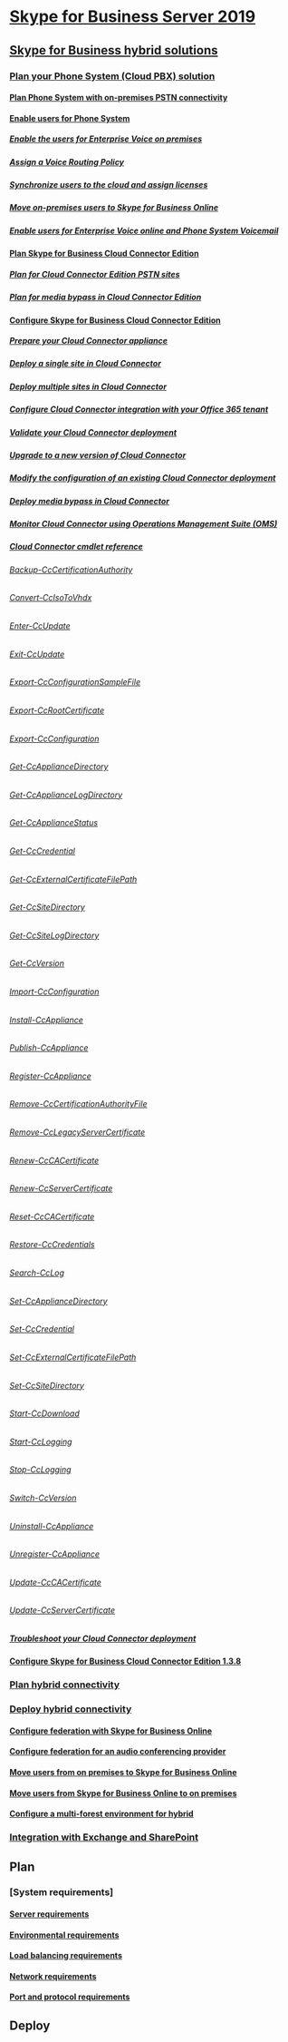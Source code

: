 # [Skype for Business Server 2019](../skype-for-business-server-2019.md)


## [Skype for Business hybrid solutions](../../SfbServer/skype-for-business-hybrid-solutions/skype-for-business-hybrid-solutions.md?toc=/SkypeForBusiness/toc.json&bc=/SkypeForBusiness/breadcrumb/toc.json)
### [Plan your Phone System (Cloud PBX) solution](../../SfbServer/skype-for-business-hybrid-solutions/plan-your-phone-system-cloud-pbx-solution/plan-your-phone-system-cloud-pbx-solution.md?toc=/SkypeForBusiness/toc.json&bc=/SkypeForBusiness/breadcrumb/toc.json)
#### [Plan Phone System with on-premises PSTN connectivity](../../SfbServer/skype-for-business-hybrid-solutions/plan-your-phone-system-cloud-pbx-solution/plan-phone-system-with-on-premises-pstn-connectivity.md?toc=/SkypeForBusiness/toc.json&bc=/SkypeForBusiness/breadcrumb/toc.json)
#### [Enable users for Phone System](../../SfbServer/skype-for-business-hybrid-solutions/plan-your-phone-system-cloud-pbx-solution/enable-users-for-phone-system.md?toc=/SkypeForBusiness/toc.json&bc=/SkypeForBusiness/breadcrumb/toc.json)
##### [Enable the users for Enterprise Voice on premises](../../SfbServer/skype-for-business-hybrid-solutions/plan-your-phone-system-cloud-pbx-solution/enable-the-users-for-enterprise-voice-on-premises.md?toc=/SkypeForBusiness/toc.json&bc=/SkypeForBusiness/breadcrumb/toc.json)
##### [Assign a Voice Routing Policy](../../SfbServer/skype-for-business-hybrid-solutions/plan-your-phone-system-cloud-pbx-solution/assign-a-voice-routing-policy.md?toc=/SkypeForBusiness/toc.json&bc=/SkypeForBusiness/breadcrumb/toc.json)
##### [Synchronize users to the cloud and assign licenses](../../SfbServer/skype-for-business-hybrid-solutions/plan-your-phone-system-cloud-pbx-solution/synchronize-users-to-the-cloud-and-assign-licenses.md?toc=/SkypeForBusiness/toc.json&bc=/SkypeForBusiness/breadcrumb/toc.json)
##### [Move on-premises users to Skype for Business Online](../../SfbServer/skype-for-business-hybrid-solutions/plan-your-phone-system-cloud-pbx-solution/move-on-premises-users-to-skype-for-business-online.md?toc=/SkypeForBusiness/toc.json&bc=/SkypeForBusiness/breadcrumb/toc.json)
##### [Enable users for Enterprise Voice online and Phone System Voicemail](../../SfbServer/skype-for-business-hybrid-solutions/plan-your-phone-system-cloud-pbx-solution/enable-users-for-enterprise-voice-online-and-phone-system-voicemail.md?toc=/SkypeForBusiness/toc.json&bc=/SkypeForBusiness/breadcrumb/toc.json)
#### [Plan Skype for Business Cloud Connector Edition](../../SfbServer/skype-for-business-hybrid-solutions/plan-your-phone-system-cloud-pbx-solution/plan-skype-for-business-cloud-connector-edition.md?toc=/SkypeForBusiness/toc.json&bc=/SkypeForBusiness/breadcrumb/toc.json)
##### [Plan for Cloud Connector Edition PSTN sites](../../SfbServer/skype-for-business-hybrid-solutions/plan-your-phone-system-cloud-pbx-solution/plan-for-cloud-connector-edition-pstn-sites.md?toc=/SkypeForBusiness/toc.json&bc=/SkypeForBusiness/breadcrumb/toc.json)
##### [Plan for media bypass in Cloud Connector Edition](../../SfbServer/skype-for-business-hybrid-solutions/plan-your-phone-system-cloud-pbx-solution/plan-for-media-bypass-in-cloud-connector-edition.md?toc=/SkypeForBusiness/toc.json&bc=/SkypeForBusiness/breadcrumb/toc.json)
#### [Configure Skype for Business Cloud Connector Edition](../../SfbServer/skype-for-business-hybrid-solutions/plan-your-phone-system-cloud-pbx-solution/configure-skype-for-business-cloud-connector-edition.md?toc=/SkypeForBusiness/toc.json&bc=/SkypeForBusiness/breadcrumb/toc.json)
##### [Prepare your Cloud Connector appliance](../../SfbServer/skype-for-business-hybrid-solutions/plan-your-phone-system-cloud-pbx-solution/prepare-your-cloud-connector-appliance.md?toc=/SkypeForBusiness/toc.json&bc=/SkypeForBusiness/breadcrumb/toc.json)
##### [Deploy a single site in Cloud Connector](../../SfbServer/skype-for-business-hybrid-solutions/plan-your-phone-system-cloud-pbx-solution/deploy-a-single-site-in-cloud-connector.md?toc=/SkypeForBusiness/toc.json&bc=/SkypeForBusiness/breadcrumb/toc.json)
##### [Deploy multiple sites in Cloud Connector](../../SfbServer/skype-for-business-hybrid-solutions/plan-your-phone-system-cloud-pbx-solution/deploy-multiple-sites-in-cloud-connector.md?toc=/SkypeForBusiness/toc.json&bc=/SkypeForBusiness/breadcrumb/toc.json)
##### [Configure Cloud Connector integration with your Office 365 tenant](../../SfbServer/skype-for-business-hybrid-solutions/plan-your-phone-system-cloud-pbx-solution/configure-cloud-connector-integration-with-your-office-365-tenant.md?toc=/SkypeForBusiness/toc.json&bc=/SkypeForBusiness/breadcrumb/toc.json)
##### [Validate your Cloud Connector deployment](../../SfbServer/skype-for-business-hybrid-solutions/plan-your-phone-system-cloud-pbx-solution/validate-your-cloud-connector-deployment.md?toc=/SkypeForBusiness/toc.json&bc=/SkypeForBusiness/breadcrumb/toc.json)
##### [Upgrade to a new version of Cloud Connector](../../SfbServer/skype-for-business-hybrid-solutions/plan-your-phone-system-cloud-pbx-solution/upgrade-to-a-new-version-of-cloud-connector.md?toc=/SkypeForBusiness/toc.json&bc=/SkypeForBusiness/breadcrumb/toc.json)
##### [Modify the configuration of an existing Cloud Connector deployment](../../SfbServer/skype-for-business-hybrid-solutions/plan-your-phone-system-cloud-pbx-solution/modify-the-configuration-of-an-existing-cloud-connector-deployment.md?toc=/SkypeForBusiness/toc.json&bc=/SkypeForBusiness/breadcrumb/toc.json)
##### [Deploy media bypass in Cloud Connector](../../SfbServer/skype-for-business-hybrid-solutions/plan-your-phone-system-cloud-pbx-solution/deploy-media-bypass-in-cloud-connector.md?toc=/SkypeForBusiness/toc.json&bc=/SkypeForBusiness/breadcrumb/toc.json)
##### [Monitor Cloud Connector using Operations Management Suite (OMS)](../../SfbServer/skype-for-business-hybrid-solutions/plan-your-phone-system-cloud-pbx-solution/monitor-cloud-connector-using-operations-management-suite-oms.md?toc=/SkypeForBusiness/toc.json&bc=/SkypeForBusiness/breadcrumb/toc.json)
##### [Cloud Connector cmdlet reference](../../SfbServer/skype-for-business-hybrid-solutions/plan-your-phone-system-cloud-pbx-solution/cloud-connector-cmdlet-reference.md?toc=/SkypeForBusiness/toc.json&bc=/SkypeForBusiness/breadcrumb/toc.json)
###### [Backup-CcCertificationAuthority](../../SfbServer/skype-for-business-hybrid-solutions/plan-your-phone-system-cloud-pbx-solution/backup-cccertificationauthority.md?toc=/SkypeForBusiness/toc.json&bc=/SkypeForBusiness/breadcrumb/toc.json)
###### [Convert-CcIsoToVhdx](../../SfbServer/skype-for-business-hybrid-solutions/plan-your-phone-system-cloud-pbx-solution/convert-ccisotovhdx.md?toc=/SkypeForBusiness/toc.json&bc=/SkypeForBusiness/breadcrumb/toc.json)
###### [Enter-CcUpdate](../../SfbServer/skype-for-business-hybrid-solutions/plan-your-phone-system-cloud-pbx-solution/enter-ccupdate.md?toc=/SkypeForBusiness/toc.json&bc=/SkypeForBusiness/breadcrumb/toc.json)
###### [Exit-CcUpdate](../../SfbServer/skype-for-business-hybrid-solutions/plan-your-phone-system-cloud-pbx-solution/exit-ccupdate.md?toc=/SkypeForBusiness/toc.json&bc=/SkypeForBusiness/breadcrumb/toc.json)
###### [Export-CcConfigurationSampleFile](../../SfbServer/skype-for-business-hybrid-solutions/plan-your-phone-system-cloud-pbx-solution/export-ccconfigurationsamplefile.md?toc=/SkypeForBusiness/toc.json&bc=/SkypeForBusiness/breadcrumb/toc.json)
###### [Export-CcRootCertificate](../../SfbServer/skype-for-business-hybrid-solutions/plan-your-phone-system-cloud-pbx-solution/export-ccrootcertificate.md?toc=/SkypeForBusiness/toc.json&bc=/SkypeForBusiness/breadcrumb/toc.json)
###### [Export-CcConfiguration](../../SfbServer/skype-for-business-hybrid-solutions/plan-your-phone-system-cloud-pbx-solution/export-ccconfiguration.md?toc=/SkypeForBusiness/toc.json&bc=/SkypeForBusiness/breadcrumb/toc.json)
###### [Get-CcApplianceDirectory](../../SfbServer/skype-for-business-hybrid-solutions/plan-your-phone-system-cloud-pbx-solution/get-ccappliancedirectory.md?toc=/SkypeForBusiness/toc.json&bc=/SkypeForBusiness/breadcrumb/toc.json)
###### [Get-CcApplianceLogDirectory](../../SfbServer/skype-for-business-hybrid-solutions/plan-your-phone-system-cloud-pbx-solution/get-ccappliancelogdirectory.md?toc=/SkypeForBusiness/toc.json&bc=/SkypeForBusiness/breadcrumb/toc.json)
###### [Get-CcApplianceStatus](../../SfbServer/skype-for-business-hybrid-solutions/plan-your-phone-system-cloud-pbx-solution/get-ccappliancestatus.md?toc=/SkypeForBusiness/toc.json&bc=/SkypeForBusiness/breadcrumb/toc.json)
###### [Get-CcCredential](../../SfbServer/skype-for-business-hybrid-solutions/plan-your-phone-system-cloud-pbx-solution/get-cccredential.md?toc=/SkypeForBusiness/toc.json&bc=/SkypeForBusiness/breadcrumb/toc.json)
###### [Get-CcExternalCertificateFilePath](../../SfbServer/skype-for-business-hybrid-solutions/plan-your-phone-system-cloud-pbx-solution/get-ccexternalcertificatefilepath.md?toc=/SkypeForBusiness/toc.json&bc=/SkypeForBusiness/breadcrumb/toc.json)
###### [Get-CcSiteDirectory](../../SfbServer/skype-for-business-hybrid-solutions/plan-your-phone-system-cloud-pbx-solution/get-ccsitedirectory.md?toc=/SkypeForBusiness/toc.json&bc=/SkypeForBusiness/breadcrumb/toc.json)
###### [Get-CcSiteLogDirectory](../../SfbServer/skype-for-business-hybrid-solutions/plan-your-phone-system-cloud-pbx-solution/get-ccsitelogdirectory.md?toc=/SkypeForBusiness/toc.json&bc=/SkypeForBusiness/breadcrumb/toc.json)
###### [Get-CcVersion](../../SfbServer/skype-for-business-hybrid-solutions/plan-your-phone-system-cloud-pbx-solution/get-ccversion.md?toc=/SkypeForBusiness/toc.json&bc=/SkypeForBusiness/breadcrumb/toc.json)
###### [Import-CcConfiguration](../../SfbServer/skype-for-business-hybrid-solutions/plan-your-phone-system-cloud-pbx-solution/import-ccconfiguration.md?toc=/SkypeForBusiness/toc.json&bc=/SkypeForBusiness/breadcrumb/toc.json)
###### [Install-CcAppliance](../../SfbServer/skype-for-business-hybrid-solutions/plan-your-phone-system-cloud-pbx-solution/install-ccappliance.md?toc=/SkypeForBusiness/toc.json&bc=/SkypeForBusiness/breadcrumb/toc.json)
###### [Publish-CcAppliance](../../SfbServer/skype-for-business-hybrid-solutions/plan-your-phone-system-cloud-pbx-solution/publish-ccappliance.md?toc=/SkypeForBusiness/toc.json&bc=/SkypeForBusiness/breadcrumb/toc.json)
###### [Register-CcAppliance](../../SfbServer/skype-for-business-hybrid-solutions/plan-your-phone-system-cloud-pbx-solution/register-ccappliance.md?toc=/SkypeForBusiness/toc.json&bc=/SkypeForBusiness/breadcrumb/toc.json)
###### [Remove-CcCertificationAuthorityFile](../../SfbServer/skype-for-business-hybrid-solutions/plan-your-phone-system-cloud-pbx-solution/remove-cccertificationauthorityfile.md?toc=/SkypeForBusiness/toc.json&bc=/SkypeForBusiness/breadcrumb/toc.json)
###### [Remove-CcLegacyServerCertificate](../../SfbServer/skype-for-business-hybrid-solutions/plan-your-phone-system-cloud-pbx-solution/remove-cclegacyservercertificate.md?toc=/SkypeForBusiness/toc.json&bc=/SkypeForBusiness/breadcrumb/toc.json)
###### [Renew-CcCACertificate](../../SfbServer/skype-for-business-hybrid-solutions/plan-your-phone-system-cloud-pbx-solution/renew-cccacertificate.md?toc=/SkypeForBusiness/toc.json&bc=/SkypeForBusiness/breadcrumb/toc.json)
###### [Renew-CcServerCertificate](../../SfbServer/skype-for-business-hybrid-solutions/plan-your-phone-system-cloud-pbx-solution/renew-ccservercertificate.md?toc=/SkypeForBusiness/toc.json&bc=/SkypeForBusiness/breadcrumb/toc.json)
###### [Reset-CcCACertificate](../../SfbServer/skype-for-business-hybrid-solutions/plan-your-phone-system-cloud-pbx-solution/reset-cccacertificate.md?toc=/SkypeForBusiness/toc.json&bc=/SkypeForBusiness/breadcrumb/toc.json)
###### [Restore-CcCredentials](../../SfbServer/skype-for-business-hybrid-solutions/plan-your-phone-system-cloud-pbx-solution/restore-cccredentials.md?toc=/SkypeForBusiness/toc.json&bc=/SkypeForBusiness/breadcrumb/toc.json)
###### [Search-CcLog](../../SfbServer/skype-for-business-hybrid-solutions/plan-your-phone-system-cloud-pbx-solution/search-cclog.md?toc=/SkypeForBusiness/toc.json&bc=/SkypeForBusiness/breadcrumb/toc.json)
###### [Set-CcApplianceDirectory](../../SfbServer/skype-for-business-hybrid-solutions/plan-your-phone-system-cloud-pbx-solution/set-ccappliancedirectory.md?toc=/SkypeForBusiness/toc.json&bc=/SkypeForBusiness/breadcrumb/toc.json)
###### [Set-CcCredential](../../SfbServer/skype-for-business-hybrid-solutions/plan-your-phone-system-cloud-pbx-solution/set-cccredential.md?toc=/SkypeForBusiness/toc.json&bc=/SkypeForBusiness/breadcrumb/toc.json)
###### [Set-CcExternalCertificateFilePath](../../SfbServer/skype-for-business-hybrid-solutions/plan-your-phone-system-cloud-pbx-solution/set-ccexternalcertificatefilepath.md?toc=/SkypeForBusiness/toc.json&bc=/SkypeForBusiness/breadcrumb/toc.json)
###### [Set-CcSiteDirectory](../../SfbServer/skype-for-business-hybrid-solutions/plan-your-phone-system-cloud-pbx-solution/set-ccsitedirectory.md?toc=/SkypeForBusiness/toc.json&bc=/SkypeForBusiness/breadcrumb/toc.json)
###### [Start-CcDownload](../../SfbServer/skype-for-business-hybrid-solutions/plan-your-phone-system-cloud-pbx-solution/start-ccdownload.md?toc=/SkypeForBusiness/toc.json&bc=/SkypeForBusiness/breadcrumb/toc.json)
###### [Start-CcLogging](../../SfbServer/skype-for-business-hybrid-solutions/plan-your-phone-system-cloud-pbx-solution/start-cclogging.md?toc=/SkypeForBusiness/toc.json&bc=/SkypeForBusiness/breadcrumb/toc.json)
###### [Stop-CcLogging](../../SfbServer/skype-for-business-hybrid-solutions/plan-your-phone-system-cloud-pbx-solution/stop-cclogging.md?toc=/SkypeForBusiness/toc.json&bc=/SkypeForBusiness/breadcrumb/toc.json)
###### [Switch-CcVersion](../../SfbServer/skype-for-business-hybrid-solutions/plan-your-phone-system-cloud-pbx-solution/switch-ccversion.md?toc=/SkypeForBusiness/toc.json&bc=/SkypeForBusiness/breadcrumb/toc.json)
###### [Uninstall-CcAppliance](../../SfbServer/skype-for-business-hybrid-solutions/plan-your-phone-system-cloud-pbx-solution/uninstall-ccappliance.md?toc=/SkypeForBusiness/toc.json&bc=/SkypeForBusiness/breadcrumb/toc.json)
###### [Unregister-CcAppliance](../../SfbServer/skype-for-business-hybrid-solutions/plan-your-phone-system-cloud-pbx-solution/unregister-ccappliance.md?toc=/SkypeForBusiness/toc.json&bc=/SkypeForBusiness/breadcrumb/toc.json)
###### [Update-CcCACertificate](../../SfbServer/skype-for-business-hybrid-solutions/plan-your-phone-system-cloud-pbx-solution/update-cccacertificate.md?toc=/SkypeForBusiness/toc.json&bc=/SkypeForBusiness/breadcrumb/toc.json)
###### [Update-CcServerCertificate](../../SfbServer/skype-for-business-hybrid-solutions/plan-your-phone-system-cloud-pbx-solution/update-ccservercertificate.md?toc=/SkypeForBusiness/toc.json&bc=/SkypeForBusiness/breadcrumb/toc.json)
##### [Troubleshoot your Cloud Connector deployment](../../SfbServer/skype-for-business-hybrid-solutions/plan-your-phone-system-cloud-pbx-solution/troubleshoot-your-cloud-connector-deployment.md?toc=/SkypeForBusiness/toc.json&bc=/SkypeForBusiness/breadcrumb/toc.json)
#### [Configure Skype for Business Cloud Connector Edition 1.3.8](../../SfbServer/skype-for-business-hybrid-solutions/plan-your-phone-system-cloud-pbx-solution/configure-skype-for-business-cloud-connector-edition-1-3-8.md?toc=/SkypeForBusiness/toc.json&bc=/SkypeForBusiness/breadcrumb/toc.json)
### [Plan hybrid connectivity](../../SfbServer/skype-for-business-hybrid-solutions/plan-hybrid-connectivity.md?toc=/SkypeForBusiness/toc.json&bc=/SkypeForBusiness/breadcrumb/toc.json)
### [Deploy hybrid connectivity](../../SfbServer/skype-for-business-hybrid-solutions/deploy-hybrid-connectivity/deploy-hybrid-connectivity.md?toc=/SkypeForBusiness/toc.json&bc=/SkypeForBusiness/breadcrumb/toc.json)
#### [Configure federation with Skype for Business Online](../../SfbServer/skype-for-business-hybrid-solutions/deploy-hybrid-connectivity/configure-federation-with-skype-for-business-online.md?toc=/SkypeForBusiness/toc.json&bc=/SkypeForBusiness/breadcrumb/toc.json)
#### [Configure federation for an audio conferencing provider](../../SfbServer/skype-for-business-hybrid-solutions/deploy-hybrid-connectivity/configure-federation-for-an-audio-conferencing-provider.md?toc=/SkypeForBusiness/toc.json&bc=/SkypeForBusiness/breadcrumb/toc.json)
#### [Move users from on premises to Skype for Business Online](../../SfbServer/skype-for-business-hybrid-solutions/deploy-hybrid-connectivity/move-users-from-on-premises-to-skype-for-business-online.md?toc=/SkypeForBusiness/toc.json&bc=/SkypeForBusiness/breadcrumb/toc.json)
#### [Move users from Skype for Business Online to on premises](../../SfbServer/skype-for-business-hybrid-solutions/deploy-hybrid-connectivity/move-users-from-skype-for-business-online-to-on-premises.md?toc=/SkypeForBusiness/toc.json&bc=/SkypeForBusiness/breadcrumb/toc.json)
#### [Configure a multi-forest environment for hybrid](../../SfbServer/skype-for-business-hybrid-solutions/deploy-hybrid-connectivity/configure-a-multi-forest-environment-for-hybrid.md?toc=/SkypeForBusiness/toc.json&bc=/SkypeForBusiness/breadcrumb/toc.json)
### [Integration with Exchange and SharePoint](../../SfbServer/skype-for-business-hybrid-solutions/integration-with-exchange-and-sharepoint.md?toc=/SkypeForBusiness/toc.json&bc=/SkypeForBusiness/breadcrumb/toc.json)



## Plan
### [System requirements]
#### [Server requirements](../plan/server-requirements.md)
#### [Environmental requirements](../plan/environmental-requirements.md)
#### [Load balancing requirements](../../SfbServer/plan-your-deployment/network-requirements/load-balancing.md?toc=/SkypeForBusiness/toc.json&bc=/SkypeForBusiness/breadcrumb/toc.json)
#### [Network requirements](../../SfbServer/plan-your-deployment/network-requirements/network-requirements.md?toc=/SkypeForBusiness/toc.json&bc=/SkypeForBusiness/breadcrumb/toc.json)
#### [Port and protocol requirements](../../SfbServer/plan-your-deployment/network-requirements/ports-and-protocols.md?toc=/SkypeForBusiness/toc.json&bc=/SkypeForBusiness/breadcrumb/toc.json)


## Deploy
